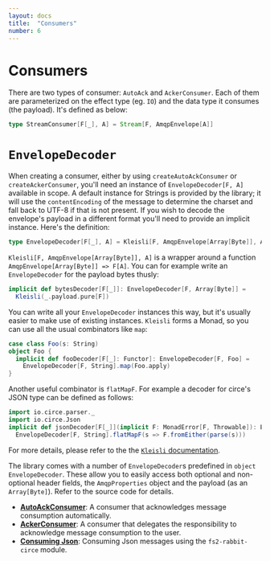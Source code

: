 ```yaml
---
layout: docs
title:  "Consumers"
number: 6
---
```


# Consumers

There are two types of consumer: `AutoAck` and `AckerConsumer`. Each of them are parameterized on the effect type (eg. `IO`) and the data type it consumes (the payload). It's defined as below:

```scala
type StreamConsumer[F[_], A] = Stream[F, AmqpEnvelope[A]]
```

# `EnvelopeDecoder`

When creating a consumer, either by using `createAutoAckConsumer` or `createAckerConsumer`, you'll need an instance of `EnvelopeDecoder[F, A]` available in scope. A default instance for Strings is provided by the library; it will use the `contentEncoding` of the message to determine the charset and fall back to UTF-8 if that is not present. If you wish to decode the envelope's payload in a different format you'll need to provide an implicit instance. Here's the definition:

```scala
type EnvelopeDecoder[F[_], A] = Kleisli[F, AmqpEnvelope[Array[Byte]], A]
```

`Kleisli[F, AmqpEnvelope[Array[Byte]], A]` is a wrapper around a function `AmqpEnvelope[Array[Byte]] => F[A]`. You can for example write an `EnvelopeDecoder` for the payload bytes thusly:
```scala
implicit def bytesDecoder[F[_]]: EnvelopeDecoder[F, Array[Byte]] =
  Kleisli(_.payload.pure[F])
```

You can write all your `EnvelopeDecoder` instances this way, but it's usually easier to make use of existing instances. `Kleisli` forms a Monad, so you can use all the usual combinators like `map`:
```scala
case class Foo(s: String)
object Foo {
  implicit def fooDecoder[F[_]: Functor]: EnvelopeDecoder[F, Foo] =
    EnvelopeDecoder[F, String].map(Foo.apply)
}
```

Another useful combinator is `flatMapF`. For example a decoder for circe's JSON type can be defined as follows:
```scala
import io.circe.parser._
import io.circe.Json
implicit def jsonDecoder[F[_]](implicit F: MonadError[F, Throwable]): EnvelopeDecoder[F, Json] =
  EnvelopeDecoder[F, String].flatMapF(s => F.fromEither(parse(s)))

```

For more details, please refer to the the [`Kleisli` documentation](https://typelevel.org/cats/datatypes/kleisli.html).

The library comes with a number of `EnvelopeDecoder`s predefined in `object EnvelopeDecoder`. These allow you to easily access both optional and non-optional header fields, the `AmqpProperties` object and the payload (as an `Array[Byte]`). Refer to the source code for details.



- **[AutoAckConsumer](./autoackconsumer.html)**: A consumer that acknowledges message consumption automatically.
- **[AckerConsumer](./ackerconsumer)**: A consumer that delegates the responsibility to acknowledge message consumption to the user.
- **[Consuming Json](./json.html)**: Consuming Json messages using the `fs2-rabbit-circe` module.
